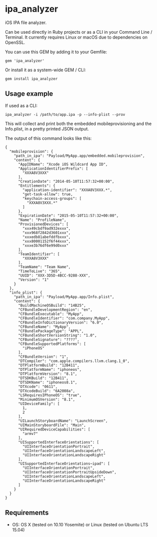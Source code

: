 # ipa_analyzer

iOS IPA file analyzer.

Can be used directly in Ruby projects or as a CLI in your Command Line / Terminal.
It currently requires Linux or macOS due to dependencies on OpenSSL.


You can use this GEM by adding it to your Gemfile:

    gem 'ipa_analyzer'

Or install it as a system-wide GEM / CLI:

    gem install ipa_analyzer



## Usage example

If used as a CLI:

    ipa_analyzer -i /path/to/app.ipa -p --info-plist --prov

This will collect and print both the embedded mobileprovisioning
and the Info.plist, in a pretty printed JSON output.

The output of this command looks like this:

    {
      "mobileprovision": {
        "path_in_ipa": "Payload/MyApp.app/embedded.mobileprovision",
        "content": {
          "AppIDName": "Xcode iOS Wildcard App ID",
          "ApplicationIdentifierPrefix": [
            "XXXA8V3XXX"
          ],
          "CreationDate": "2014-05-10T11:57:32+00:00",
          "Entitlements": {
            "application-identifier": "XXXA8V3XXX.*",
            "get-task-allow": true,
            "keychain-access-groups": [
              "XXXA8V3XXX.*"
            ]
          },
          "ExpirationDate": "2015-05-10T11:57:32+00:00",
          "Name": "ProfileName",
          "ProvisionedDevices": [
            "xxx49cbdf9ad932exxx",
            "xxx968f2842d3601xxx",
            "xxxedb81abefddfbxxx",
            "xxx80001152f6f44xxx",
            "xxxe3b76df6e99d0xxx"
          ],
          "TeamIdentifier": [
            "XXXA8V3XXX"
          ],
          "TeamName": "Team Name",
          "TimeToLive": "365",
          "UUID": "XXX-3D5D-4BCC-9288-XXX",
          "Version": "1"
        }
      },
      "info_plist": {
        "path_in_ipa": "Payload/MyApp.app/Info.plist",
        "content": {
          "BuildMachineOSBuild": "14B25",
          "CFBundleDevelopmentRegion": "en",
          "CFBundleExecutable": "MyApp",
          "CFBundleIdentifier": "com.company.MyApp",
          "CFBundleInfoDictionaryVersion": "6.0",
          "CFBundleName": "MyApp",
          "CFBundlePackageType": "APPL",
          "CFBundleShortVersionString": "1.0",
          "CFBundleSignature": "????",
          "CFBundleSupportedPlatforms": [
            "iPhoneOS"
          ],
          "CFBundleVersion": "1",
          "DTCompiler": "com.apple.compilers.llvm.clang.1_0",
          "DTPlatformBuild": "12B411",
          "DTPlatformName": "iphoneos",
          "DTPlatformVersion": "8.1",
          "DTSDKBuild": "12B411",
          "DTSDKName": "iphoneos8.1",
          "DTXcode": "0611",
          "DTXcodeBuild": "6A2008a",
          "LSRequiresIPhoneOS": "true",
          "MinimumOSVersion": "8.1",
          "UIDeviceFamily": [
            1,
            2
          ],
          "UILaunchStoryboardName": "LaunchScreen",
          "UIMainStoryboardFile": "Main",
          "UIRequiredDeviceCapabilities": [
            "armv7"
          ],
          "UISupportedInterfaceOrientations": [
            "UIInterfaceOrientationPortrait",
            "UIInterfaceOrientationLandscapeLeft",
            "UIInterfaceOrientationLandscapeRight"
          ],
          "UISupportedInterfaceOrientations~ipad": [
            "UIInterfaceOrientationPortrait",
            "UIInterfaceOrientationPortraitUpsideDown",
            "UIInterfaceOrientationLandscapeLeft",
            "UIInterfaceOrientationLandscapeRight"
          ]
        }
      }
    }


## Requirements

* OS: OS X (tested on 10.10 Yosemite) or Linux (tested on Ubuntu LTS 15.04)
